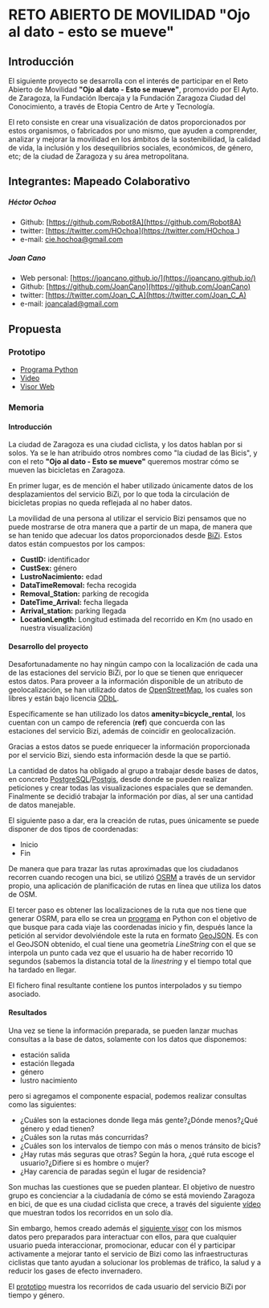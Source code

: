 # RETO ABIERTO DE MOVILIDAD **"Ojo al dato - esto se mueve"**



## Introducción

El siguiente proyecto se desarrolla con el interés de participar en el Reto Abierto de Movilidad **"Ojo al dato - Esto se mueve"**, promovido por El Ayto. de Zaragoza, la Fundación Ibercaja y la Fundación Zaragoza Ciudad del Conocimiento, a través de Etopia Centro de Arte y Tecnología.

El reto consiste en crear una visualización de datos proporcionados por estos organismos, o fabricados por uno mismo, que ayuden a comprender, analizar y mejorar la movilidad en los ámbitos de la sostenibilidad, la calidad de vida, la inclusión y los desequilibrios sociales, económicos, de género, etc; de la ciudad de Zaragoza y su área metropolitana.

## Integrantes: Mapeado Colaborativo

##### Héctor Ochoa
 + Github: [https://github.com/Robot8A](https://github.com/Robot8A)
 + twitter: [https://twitter.com/HOchoa](https://twitter.com/HOchoa_)
 + e-mail: cie.hochoa@gmail.com

##### Joan Cano
 + Web personal: [https://joancano.github.io/](https://joancano.github.io/)
 + Github: [https://github.com/JoanCano](https://github.com/JoanCano)  
 + twitter: [https://twitter.com/Joan_C_A](https://twitter.com/Joan_C_A)   
 + e-mail: joancalad@gmail.com


## Propuesta

### Prototipo

+ [Programa Python](/prototipo/georreferenciarMuestra.py)
+ [Video](/prototipo/video.mp4)
+ [Visor Web](/prototipo/kepler.html)


### Memoria

#### Introducción
La ciudad de Zaragoza es una ciudad ciclista, y los datos hablan por si solos. Ya se le han atribuido otros nombres como "la ciudad de las Bicis", y con el reto **"Ojo al dato - Esto se mueve"** queremos mostrar cómo se mueven las bicicletas en Zaragoza.

En primer lugar, es de mención el haber utilizado únicamente datos de los desplazamientos del servicio BiZi, por lo que toda la circulación de bicicletas propias no queda reflejada al no haber datos.

La movilidad de una persona al utilizar el servicio Bizi pensamos que no puede mostrarse de otra manera que a partir de un mapa, de manera que se han tenido que adecuar los datos proporcionados desde [BiZi](http://193.146.116.108/Bizi/). Estos datos están compuestos por los campos:
+ **CustID:** identificador
+ **CustSex:** género
+ **LustroNacimiento:** edad
+ **DataTimeRemoval:** fecha recogida 	
+ **Removal_Station:** parking de recogida
+ **DateTime_Arrival:** fecha llegada
+ **Arrival_station:** parking llegada
+ **LocationLength:** Longitud estimada del recorrido en Km (no usado en nuestra visualización)

#### Desarrollo del proyecto

Desafortunadamente no hay ningún campo con la localización de cada una de las estaciones del servicio BiZi, por lo que se tienen que enriquecer estos datos.
Para proveer a la información disponible de un atributo de geolocalización, se han utilizado datos de [OpenStreetMap](https://www.openstreetmap.org/), los cuales son libres y están bajo licencia [ODbL](https://opendatacommons.org/licenses/odbl/index.html).

Específicamente se han utilizado los datos  **amenity=bicycle_rental**, los cuentan con un campo de referencia (**ref**) que concuerda con las estaciones del servicio Bizi, además de coincidir en geolocalización.

Gracias a estos datos se puede enriquecer la información proporcionada por el servicio Bizi, siendo esta información desde la que se partió.

La cantidad de datos ha obligado al grupo a trabajar desde bases de datos, en concreto [PostgreSQL](https://www.postgresql.org)/[Postgis](https://postgis.net), desde donde se pueden realizar peticiones y crear todas las visualizaciones espaciales que se demanden. Finalmente se decidió trabajar la información por días, al ser una cantidad de datos manejable.

El siguiente paso a dar, era la creación de rutas, pues únicamente se puede disponer de dos tipos de coordenadas:
+ Inicio
+ Fin

De manera que para trazar las rutas aproximadas que los ciudadanos recorren cuando recogen una bici, se utilizó [OSRM](http://project-osrm.org/) a través de un servidor propio, una aplicación de planificación de rutas en línea que utiliza los datos de OSM.

El tercer paso es obtener las localizaciones de la ruta que nos tiene que generar OSRM, para ello se crea un [programa](/prototipo/georreferenciarMuestra.py) en Python con el objetivo de que busque para cada viaje las coordenadas inicio y fin, después lance la petición al servidor devolviéndole este la ruta en formato [GeoJSON](https://es.wikipedia.org/wiki/GeoJSON). Es con el GeoJSON obtenido, el cual tiene una geometría *LineString* con el que se interpola un punto cada vez que el usuario ha de haber recorrido 10 segundos (sabemos la distancia total de la *linestring* y el tiempo total que ha tardado en llegar.

El fichero final resultante contiene los puntos interpolados y su tiempo asociado.

#### Resultados

Una vez se tiene la información preparada, se pueden lanzar muchas consultas a la base de datos, solamente con los datos que disponemos:
+ estación salida
+ estación llegada
+ género
+ lustro nacimiento

pero si agregamos el componente espacial, podemos realizar consultas como las siguientes:
+ ¿Cuáles son la estaciones donde llega más gente?¿Dónde menos?¿Qué género y edad tienen?
+ ¿Cuáles son la rutas más concurridas?
+ ¿Cuáles son los intervalos de tiempo con más o menos tránsito de bicis?
+ ¿Hay rutas más seguras que otras? Según la hora, ¿qué ruta escoge el usuario?¿Difiere si es hombre o mujer?
+ ¿Hay carencia de paradas según el lugar de residencia?

Son muchas las cuestiones que se pueden plantear. El objetivo de nuestro grupo es concienciar a la ciudadanía de cómo se está moviendo Zaragoza en bici, de que es una ciudad ciclista que crece, a través del siguiente [vídeo](/prototipo/video.mp4) que muestran todos los recorridos en un solo día.

Sin embargo, hemos creado además el [siguiente visor](/prototipo/kepler.html) con los mismos datos pero preparados para interactuar con ellos, para que cualquier usuario pueda interaccionar, promocionar, educar con él y participar activamente a mejorar tanto el servicio de Bizi como las infraestructuras ciclistas que tanto ayudan a solucionar los problemas de tráfico, la salud y a reducir los gases de efecto invernadero.

El [prototipo](/prototipo/kepler.html) muestra los recorridos de cada usuario del servicio BiZi por tiempo y género. 
